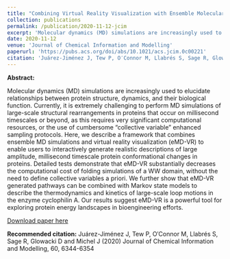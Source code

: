 ```yaml
---
title: "Combining Virtual Reality Visualization with Ensemble Molecular Dynamics to Study Complex Protein Conformational Changes"
collection: publications
permalink: /publication/2020-11-12-jcim
excerpt: 'Molecular dynamics (MD) simulations are increasingly used to elucidate relationships between protein structure, dynamics, and their biological function. Currently, it is extremely challenging to perform MD simulations of large-scale structural rearrangements in proteins that occur on millisecond timescales or beyond, as this requires very significant computational resources, or the use of cumbersome “collective variable” enhanced sampling protocols. Here, we describe a framework that combines ensemble MD simulations and virtual reality visualization (eMD-VR) to enable users to interactively generate realistic descriptions of large amplitude, millisecond timescale protein conformational changes in proteins. Detailed tests demonstrate that eMD-VR substantially decreases the computational cost of folding simulations of a WW domain, without the need to define collective variables a priori. We further show that eMD-VR generated pathways can be combined with Markov state models to describe the thermodynamics and kinetics of large-scale loop motions in the enzyme cyclophilin A. Our results suggest eMD-VR is a powerful tool for exploring protein energy landscapes in bioengineering efforts.'
date: 2020-11-12
venue: 'Journal of Chemical Information and Modelling'
paperurl: 'https://pubs.acs.org/doi/abs/10.1021/acs.jcim.0c00221'
citation: 'Juárez-Jiménez J, Tew P, O′Connor M, Llabrés S, Sage R, Glowacki D and Michel J (2020) Journal of Chemical Information and Modelling, 60, 6344-6354.'
---
```


**Abstract:**

Molecular dynamics (MD) simulations are increasingly used to elucidate relationships between protein structure, dynamics, and their biological function. Currently, it is extremely challenging to perform MD simulations of large-scale structural rearrangements in proteins that occur on millisecond timescales or beyond, as this requires very significant computational resources, or the use of cumbersome “collective variable” enhanced sampling protocols. Here, we describe a framework that combines ensemble MD simulations and virtual reality visualization (eMD-VR) to enable users to interactively generate realistic descriptions of large amplitude, millisecond timescale protein conformational changes in proteins. Detailed tests demonstrate that eMD-VR substantially decreases the computational cost of folding simulations of a WW domain, without the need to define collective variables a priori. We further show that eMD-VR generated pathways can be combined with Markov state models to describe the thermodynamics and kinetics of large-scale loop motions in the enzyme cyclophilin A. Our results suggest eMD-VR is a powerful tool for exploring protein energy landscapes in bioengineering efforts.

[Download paper here](https://pubs.acs.org/doi/abs/10.1021/acs.jcim.0c00221)

**Recommended citation:** Juárez-Jiménez J, Tew P, O′Connor M, Llabrés S, Sage R, Glowacki D and Michel J (2020) Journal of Chemical Information and Modelling, 60, 6344-6354
